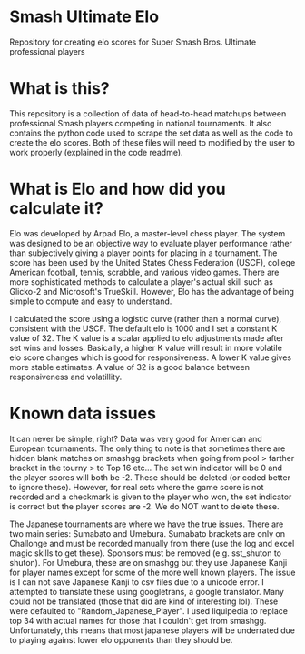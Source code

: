 # Smash Ultimate Elo
Repository for creating elo scores for Super Smash Bros. Ultimate professional players

# What is this?
This repository is a collection of data of head-to-head matchups between professional Smash players competing in national tournaments. It also contains the python code used to scrape the set data as well as the code to create the elo scores. Both of these files will need to modified by the user to work properly (explained in the code readme).

# What is Elo and how did you calculate it?
Elo was developed by Arpad Elo, a master-level chess player. The system was designed to be an objective way to evaluate player performance rather than subjectively giving a player points for placing in a tournament. The score has been used by the United States Chess Federation (USCF), college American football, tennis, scrabble, and various video games. There are more sophisticated methods to calculate a player's actual skill such as Glicko-2 and Microsoft's TrueSkill. However, Elo has the advantage of being simple to compute and easy to understand.

I calculated the score using a logistic curve (rather than a normal curve), consistent with the USCF. The default elo is 1000 and I set a constant K value of 32. The K value is a scalar applied to elo adjustments made after set wins and losses. Basically, a higher K value will result in more volatile elo score changes which is good for responsiveness. A lower K value gives more stable estimates. A value of 32 is a good balance between responsiveness and volatillity.

# Known data issues
It can never be simple, right? Data was very good for American and European tournaments. The only thing to note is that sometimes there are hidden blank matches on smashgg brackets when going from pool > farther bracket in the tourny > to Top 16 etc... The set win indicator will be 0 and the player scores will both be -2. These should be deleted (or coded better to ignore these). However, for real sets where the game score is not recorded and a checkmark is given to the player who won, the set indicator is correct but the player scores are -2. We do NOT want to delete these.

The Japanese tournaments are where we have the true issues. There are two main series: Sumabato and Umebura. Sumabato brackets are only on Challonge and must be recorded manually from there (use the log and excel magic skills to get these). Sponsors must be removed (e.g. sst_shuton to shuton). For Umebura, these are on smashgg but they use Japanese Kanji for player names except for some of the more well known players. The issue is I can not save Japanese Kanji to csv files due to a unicode error. I attempted to translate these using googletrans, a google translator. Many could not be translated (those that did are kind of interesting lol). These were defaulted to "Random_Japanese_Player". I used liquipedia to replace top 34 with actual names for those that I couldn't get from smashgg. Unfortunately, this means that most japanese players will be underrated due to playing against lower elo opponents than they should be.
